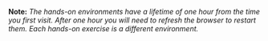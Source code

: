

**Note:** *The hands-on environments have a lifetime of one hour from the time you first visit. After one hour you will need to refresh the browser to restart them. Each hands-on exercise is a different environment.*
